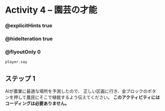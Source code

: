 # Activity 4 – 園芸の才能

### @explicitHints true
### @hideIteration true 
### @flyoutOnly 0

```python
player.say
```

## ステップ 1
AIが農業に最適な場所を予測したので、
正しい区画に行き、金ブロックのボタンを押して農民にそこで植栽するよう伝えてください。
**このアクティビティにはコーディングは必要ありません。**